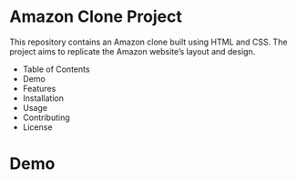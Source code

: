 <h1>Amazon Clone Project</h1>
<p>This repository contains an Amazon clone built using HTML and CSS. The project aims to replicate the Amazon website’s layout and design.</p>
<ul>
  <li>Table of Contents</li>
  <li>Demo</li>
  <li>Features</li>
  <li>Installation</li>
  <li>Usage</li>
  <li>Contributing</li>
  <li>License</li>
</ul>
<h1>Demo</h1>

